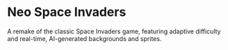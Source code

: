 # Neo Space Invaders

A remake of the classic Space Invaders game, featuring adaptive difficulty and real-time, AI-generated backgrounds and sprites.
